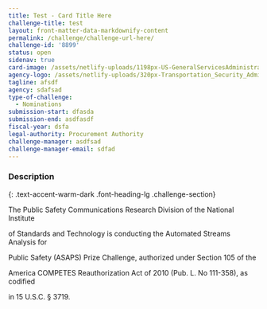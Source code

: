 ```yaml
---
title: Test - Card Title Here
challenge-title: test
layout: front-matter-data-markdownify-content
permalink: /challenge/challenge-url-here/
challenge-id: '8899'
status: open
sidenav: true
card-image: /assets/netlify-uploads/1198px-US-GeneralServicesAdministration-Logo.png
agency-logo: /assets/netlify-uploads/320px-Transportation_Security_Administration_logo.png
tagline: afsdf
agency: sdafsad
type-of-challenge:
  - Nominations
submission-start: dfasda
submission-end: asdfasdf
fiscal-year: dsfa
legal-authority: Procurement Authority
challenge-manager: asdfsad
challenge-manager-email: sdfad
---
```

<!-- Description start -->

### Description 
{: .text-accent-warm-dark .font-heading-lg .challenge-section}

The Public Safety Communications Research Division of the National Institute

of Standards and Technology is conducting the Automated Streams Analysis for

Public Safety (ASAPS) Prize Challenge, authorized under Section 105 of the

America COMPETES Reauthorization Act of 2010 (Pub. L. No 111-358), as codified

in 15 U.S.C. § 3719.